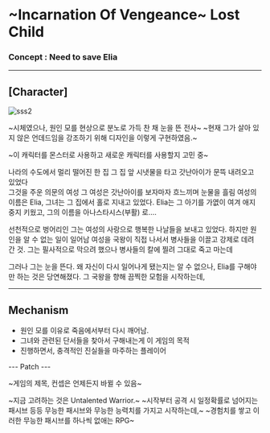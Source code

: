 # ~Incarnation Of Vengeance~ Lost Child 
### Concept : Need to save Elia

---

## [Character]

![sss2](https://github.com/hadongkyoun/Incarnation-Of-Vengeance/assets/72578757/02b08d96-3856-477d-a08a-22c1a484d951)

~시체였으나, 원인 모를 현상으로 분노로 가득 찬 채 눈을 뜬 전사~
~현재 그가 살아 있지 않은 언데드임을 강조하기 위해 디자인을 이렇게 구현하였음.~

~이 캐릭터를 몬스터로 사용하고 새로운 캐릭터를 사용할지 고민 중~

나라의 수도에서 멀리 떨어진 한 집
그 집 앞 시냇물을 타고 갓난아이가 문뜩 내려오고 있었다  
그것을 주운 의문의 여성 그 여성은 갓난아이를 보자마자 흐느끼며 눈물을 흘림
여성의 이름은 Elia, 그녀는 그 집에서 홀로 지내고 있었다.
Elia는 그 아기를 가엾이 여겨 애지중지 키웠고, 그의 이름을 아나스타시스(부활) 로....

선천적으로 벙어리인 그는 여성의 사랑으로 행복한 나날들을 보내고 있었다.
하지만 원인을 알 수 없는 일이 일어남
여성을 국왕이 직접 나서서 병사들을 이끌고 강제로 데려 간 것.
그는 필사적으로 막으려 했으나 병사들의 칼에 찔려 그대로 죽고 마는데

그러나 그는 눈을 뜬다.
왜 자신이 다시 일어나게 됐는지는 알 수 없으나, Elia를 구해야만 하는 것은 당연해졌다.
그 국왕을 향해 끔찍한 모험을 시작하는데,



---
## Mechanism
- 원인 모를 이유로 죽음에서부터 다시 깨어남.
- 그녀와 관련된 단서들을 찾아서 구해내는게 이 게임의 목적
- 진행하면서, 충격적인 진실들을 마주하는 플레이어


--- Patch ---

~게임의 제목, 컨셉은 언제든지 바뀔 수 있음~

~지금 고려하는 것은 Untalented Warrior.~
~시작부터 공격 시 일정확률로 넘어지는 패시브 등등 무능한 패시브와 무능한 능력치를 가지고 시작하는데,~
~경험치를 쌓고 이러한 무능한 패시브를 하나씩 없애는 RPG~



